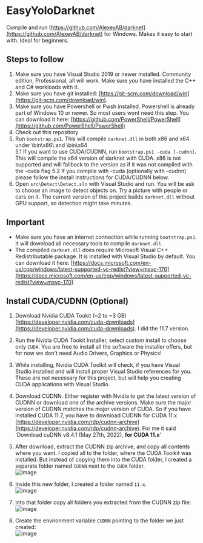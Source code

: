 # EasyYoloDarknet

Compile and run [https://github.com/AlexeyAB/darknet](https://github.com/AlexeyAB/darknet) for Windows. Makes it easy to start with. Ideal for beginners.

## Steps to follow

1. Make sure you have Visual Studio 2019 or newer installed. Community edition, Professional, all will work. Make sure you have installed the C++ and C# workloads with it.
2. Make sure you have git installed: [https://git-scm.com/download/win](https://git-scm.com/download/win).
3. Make sure you have Powershell or Pwsh installed. Powershell is already part of Windows 10 or newer. So most users wont need this step. You can download it here: [https://github.com/PowerShell/PowerShell](https://github.com/PowerShell/PowerShell)
4. Check out this repository
5. Run `bootstrap.ps1`. This will compile `darknet.dll` in both x86 and x64 under \bin\x86\ and \bin\x64\
5.1 If you want to use CUDA/CUDNN, run `bootstrap.ps1 -cuda [-cudnn]`. This will compile the x64 version of darknet with CUDA. x86 is not supported and will fallback to the version as if it was not compiled with the -cuda flag
5.2 If you compile with -cuda (optionally with -cudnn) please follow the install instructions for CUDA/CUDNN below.
6. Open `src\Detect\Detect.sln` with Visual Studio and run. You will be ask to choose an image to detect objects on. Try a picture with people or cars on it. The current version of this project builds `darknet.dll` without GPU support, so detection might take minutes.

## Important

+ Make sure you have an internet connection while running `bootstrap.ps1`. It will download all necessary tools to compile `darknet.dll`.
+ The compiled `darknet.dll` does require Microsoft Visual C++ Redistributable package. It is installed with Visual Studio by default. You can download it here: [https://docs.microsoft.com/en-us/cpp/windows/latest-supported-vc-redist?view=msvc-170](https://docs.microsoft.com/en-us/cpp/windows/latest-supported-vc-redist?view=msvc-170) 

## Install CUDA/CUDNN (Optional)

1. Download Nvidia CUDA Tookit (~2 to ~3 GB) [https://developer.nvidia.com/cuda-downloads](https://developer.nvidia.com/cuda-downloads). I did the 11.7 version.

2. Run the Nvidia CUDA Tookit Installer, select custom install to choose only `CUDA`. You are free to install all the software the installer offers, but for now we don't need Audio Drivers, Graphics or Physics!

3. While installing, Nvidia CUDA Toolkit will check, if you have Visual Studio installed and will install proper Visual Studio references for you. These are not necessary for this project, but will help you creating CUDA applications with Visual Studio.

4. Download CUDNN. Either register with Nvidia to get the latest version of CUDNN or download one of the archive versions. Make sure the major version of CUDNN matches the major version of CUDA. So if you have installed CUDA 11.7, you have to download CUDNN for CUDA 11.x [https://developer.nvidia.com/rdp/cudnn-archive](https://developer.nvidia.com/rdp/cudnn-archive). For me it said 'Download cuDNN v8.4.1 (May 27th, 2022), **for CUDA 11.x**'

5. After download, extract the CUDNN zip archive, and copy all contents where you want. I copied all to the folder, where the CUDA Toolkit was installed. But instead of copying them into the CUDA folder, I created a separate folder named `CUDNN` next to the `CUDA` folder.\
![image](https://user-images.githubusercontent.com/49561427/177331567-f0681d9c-5036-432b-ad13-4ba26e8686cc.png)

6. Inside this new folder, I created a folder named `11.x`.\
![image](https://user-images.githubusercontent.com/49561427/177331818-e35d3713-89fe-4ecc-9541-75854810c542.png)

7. Into that folder copy all folders you extracted from the CUDNN zip file:\
![image](https://user-images.githubusercontent.com/49561427/177331996-c5ee4ec9-e446-4094-a070-d4d934e4d641.png)

8. Create the environment variable `CUDNN` pointing to the folder we just created:\
![image](https://user-images.githubusercontent.com/49561427/177332790-05ae62f9-2ecb-48ef-87f1-ae0ff31a0728.png)
